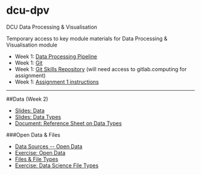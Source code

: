 # dcu-dpv
DCU Data Processing &amp; Visualisation

Temporary access to key module materials for Data Processing & Visualisation module

 * Week 1: [Data Processing Pipeline](01/01%20CSC1158%20Introduction.pdf)
 * Week 1: [Git](01/01%20git.pdf)
 * Week 1: [Git Skills Repository](01/gitlab/README.md) (will need access to gitlab.computing for assignment)
 * Week 1: [Assignment 1 instructions](01/A1_CSC1158_Assignment_1.md)
 -----

##Data (Week 2) 

 * [Slides: Data](02/02_Data.pdf)
 * [Slides: Data Types](02_Data_Types.pdf)
 * [Document: Reference Sheet on Data Types](02_Reference_Sheet_for_Data_Types.md)

 ###Open Data & Files 
 * [Data Sources -- Open Data](02/02_Open_Data.md)
 * [Exercise: Open Data](02/02_Exercise_using_Open_Data.md)
 * [Files \& File Types](02/02b_Files.md)
 * [Exercise: Data Science File Types](https://docs.google.com/presentation/d/19QzdMfrSeTdfjITAhppUMOFguw0rNj5QC3odb4Fwx8M/edit?usp=sharing)
 